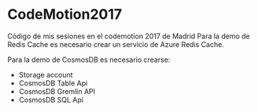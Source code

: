 # CodeMotion2017
Código de mis sesiones en el codemotion 2017 de Madrid
Para la demo de Redis Cache es necesario crear un servicio de Azure Redis Cache.

Para la demo de CosmosDB es necesario crearse:
* Storage account
* CosmosDB Table Api
* CosmosDB Gremlin API
* CosmosDB SQL Api

